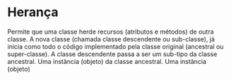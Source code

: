 # Herança
Permite que uma classe herde recursos (atributos e métodos) de outra classe.
A nova classe (chamada classe descendente ou sub-classe), já inicia como todo o código implementado pela classe original (ancestral ou super-classe).
A classe descendente passa a ser um sub-tipo da classe ancestral. Uma instância (objeto) da classe ancestral. Uma instância (objeto)
<!--stackedit_data:
eyJoaXN0b3J5IjpbLTUyNzEyMTYwMF19
-->